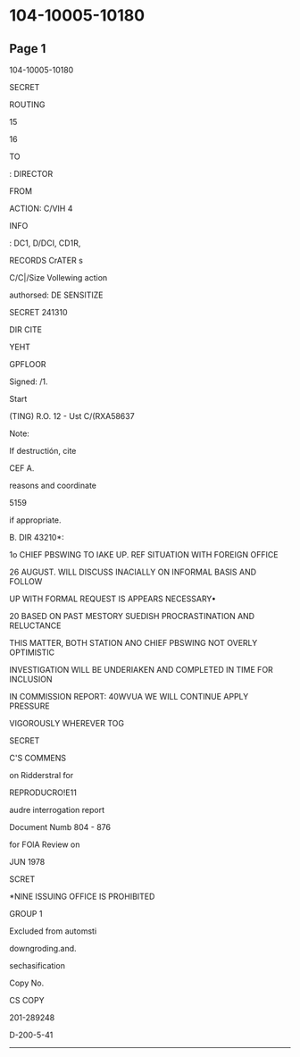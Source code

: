 # 104-10005-10180

## Page 1

104-10005-10180

SECRET

ROUTING

15

16

TO

: DIRECTOR

FROM

ACTION: C/VIH 4

INFO

: DC1, D/DCI, CD1R,

RECORDS CrATER s

C/C|/Size Vollewing action

authorsed: DE SENSITIZE

SECRET 241310

DIR CITE

YEHT

GPFLOOR

Signed: /1.

Start

(TING) R.O. 12 - Ust C/(RXA58637

Note:

If destructión, cite

CEF A.

reasons and coordinate

5159

if appropriate.

B. DIR 43210*:

1o CHIEF PBSWING TO IAKE UP. REF SITUATION WITH FOREIGN OFFICE

26 AUGUST. WILL DISCUSS INACIALLY ON INFORMAL BASIS AND FOLLOW

UP WITH FORMAL REQUEST IS APPEARS NECESSARY•

20 BASED ON PAST MESTORY SUEDISH PROCRASTINATION AND RELUCTANCE

THIS MATTER, BOTH STATION ANO CHIEF PBSWING NOT OVERLY OPTIMISTIC

INVESTIGATION WILL BE UNDERIAKEN AND COMPLETED IN TIME FOR INCLUSION

IN COMMISSION REPORT: 40WVUA WE WILL CONTINUE APPLY PRESSURE

VIGOROUSLY WHEREVER TOG

SECRET

C'S COMMENS

on Ridderstral for

REPRODUCRO!E11

audre interrogation report

Document Numb 804 - 876

for FOlA Review on

JUN 1978

SCRET

*NINE ISSUING OFFICE IS PROHIBITED

GROUP 1

Excluded from automsti

downgroding.and.

sechasification

Copy No.

CS COPY

201-289248

D-200-5-41

---

